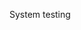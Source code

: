 <span id="title">System testing</span>

<div id="body">

<include src="what/unit-inParent-asPanel.md" boilerplate />

</div>
